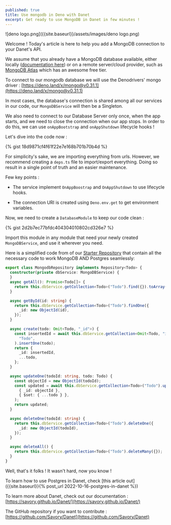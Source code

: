 ```yaml
---
published: true
title: Use mongodb in Deno with Danet
excerpt: Get ready to use MongoDB in Danet in few minutes !
---
```


![deno logo.png]({{site.baseurl}}/assets/images/deno logo.png)

Welcome ! Today's article is here to help you add a MongoDB connection to your Danet's API.

We assume that you already have a MongoDB database available, either locally ([documentation here](https://www.mongodb.com/docs/manual/installation/)) or on a remote server/cloud provider, such as [MongoDB Atlas](https://www.mongodb.com/atlas/database?tck=docs_server) which has an awesome free tier.

To connect to our mongodb database we will use the Denodrivers' mongo driver  : [https://deno.land/x/mongo@v0.31.1](https://deno.land/x/mongo@v0.31.1)

In most cases, the database's connection is shared among all our services in our code, our `MongoDBService` will then be a Singleton.

We also need to connect to our Database Server only once, when the app starts, and we need to close the connection when our app stops. In order to do this, we can use `onAppBootstrap` and `onAppShutdown` lifecycle hooks !


Let's dive into the code now :

{% gist 18d9871cf4f61f22e7e168b701b70b4d %}

For simplicity's sake, we are importing everything from urls. However, we recommend creating a `deps.ts` file to import/export everything. Doing so result in a single point of truth and an easier maintenance.

Few key points  :

- The service implement `OnAppBoostrap` and `OnAppShutdown` to use lifecycle hooks.

- The connection URI is created using `Deno.env.get` to get environment variables.

Now, we need to create a `DatabaseModule` to keep our code clean : 

{% gist 2d2b7ec77bfdc404304010802cd326e7 %}


Import this module in any module that need your newly created `MongoDBService`, and use it wherever you need.


Here is a simplified code from of our [Starter Repository](https://github.com/Savory/Danet-Starter) that contain all the necessary code to work MongoDB AND Postgres seamlessly:

```ts
export class MongodbRepository implements Repository<Todo> {
  constructor(private dbService: MongoDBService) {
  }
  async getAll(): Promise<Todo[]> {
    return this.dbService.getCollection<Todo>("Todo").find({}).toArray();
  }

  async getById(id: string) {
    return this.dbService.getCollection<Todo>("Todo").findOne({
      _id: new ObjectId(id),
    });
  }

  async create(todo: Omit<Todo, "_id">) {
    const insertedId = await this.dbService.getCollection<Omit<Todo, "id">>(
      "Todo",
    ).insertOne(todo);
    return {
      _id: insertedId,
      ...todo,
    };
  }

  async updateOne(todoId: string, todo: Todo) {
    const objectId = new ObjectId(todoId);
    const updated = await this.dbService.getCollection<Todo>("Todo").updateOne(
      { _id: objectId },
      { $set: { ...todo } },
    );
    return updated;
  }

  async deleteOne(todoId: string) {
    return this.dbService.getCollection<Todo>("Todo").deleteOne({
      _id: new ObjectId(todoId),
    });
  }

  async deleteAll() {
    return this.dbService.getCollection<Todo>("Todo").deleteMany({});
  }
}

```

Well, that's it folks ! It wasn't hard, now you know !

To learn how to use Postgres in Danet, check [this article out]({{site.baseurl}}{% post_url 2022-10-16-postgres-in-danet %})

To learn more about Danet, check out our documentation : [https://savory.github.io/Danet/](https://savory.github.io/Danet/)

The GitHub repository if you want to contribute : [https://github.com/Savory/Danet](https://github.com/Savory/Danet)
